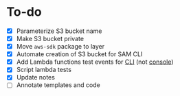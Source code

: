 # To-do

- [x] Parameterize S3 bucket name
- [x] Make S3 bucket private
- [x] Move `aws-sdk` package to layer
- [x] Automate creation of S3 bucket for SAM CLI
- [x] Add Lambda functions test events for [CLI](https://awscli.amazonaws.com/v2/documentation/api/latest/reference/lambda/invoke.html) (not [console](https://github.com/aws/serverless-application-model/issues/475))
- [x] Script lambda tests
- [x] Update notes
- [ ] Annotate templates and code
